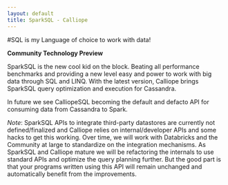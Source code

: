 ```yaml
---
layout: default
title: SparkSQL - Calliope
---
```

#SQL is my Language of choice to work with data!

**Community Technology Preview**

SparkSQL is the new cool kid on the block. Beating all performance benchmarks and providing a new level easy and power to work with big data through SQL and LINQ. With the latest version, Calliope brings SparkSQL query optimization and execution for Cassandra. 

In future we see CalliopeSQL becoming the default and defacto API for consuming data from Cassandra to Spark.

*Note*: SparkSQL APIs to integrate third-party datastores are currently not defined/finalized and Calliope relies on internal/developer APIs and some hacks to get this working. Over time, we will work with Databricks and the Community at large to standardize on the integration mechanisms. As SparkSQL and Calliope mature we will be refactoring the internals to use standard APIs and optimize the query planning further. But the good part is that your programs written using this API will remain unchanged and automatically benefit from the improvements.
